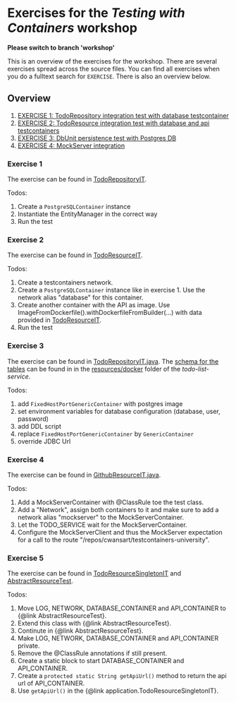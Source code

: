 # Exercises for the _Testing with Containers_ workshop

**Please switch to branch 'workshop'**

This is an overview of the exercises for the workshop. There are several exercises spread across the source files.
You can find all exercises when you do a fulltext search for `EXERCISE`. There is also an overview below.

## Overview

1. [EXERCISE 1: TodoRepository integration test with database testcontainer](src/test/java/application/TodoResourceIT.java)
1. [EXERCISE 2: TodoResource integration test with database and api testcontainers](src/test/java/application/TodoResourceIT.java)
3. [EXERCISE 3: DbUnit persistence test with Postgres DB](todo-list/todo-list-service/src/test/java/de/openknowledge/projects/todolist/service/domain/TodoRepositoryIT.java)
4. [EXERCISE 4: MockServer integration](src/test/java/domain/GithubResourceIT.java)

### Exercise 1

The exercise can be found in [TodoRepositoryIT](src/test/java/domain/TodoRepositoryIT.java).

Todos:
1. Create a `PostgreSQLContainer` instance
2. Instantiate the EntityManager in the correct way
3. Run the test

### Exercise 2

The exercise can be found in [TodoResourceIT](src/test/java/application/TodoResourceIT.java).

Todos:
1. Create a testcontainers network.
2. Create a `PostgreSQLContainer` instance like in exercise 1. Use the network alias "database" for this container.
3. Create another container with the API as image. Use ImageFromDockerfile().withDockerfileFromBuilder(...) with data 
provided in [TodoResourceIT](src/test/java/application/TodoResourceIT.java).
4. Run the test

### Exercise 3

The exercise can be found in [TodoRepositoryIT.java](todo-list/todo-list-service/src/test/java/de/openknowledge/projects/todolist/service/domain/TodoRepositoryIT.java).
The [schema for the tables](todo-list/todo-list-service/src/main/resources/docker/init.sql) can be found in in the 
[resources/docker](todo-list/todo-list-service/src/main/resources/docker/) folder of the _todo-list-service_. 

Todos:
1. add `FixedHostPortGenericContainer` with postgres image
2. set environment variables for database configuration (database, user, password)
3. add DDL script
4. replace `FixedHostPortGenericContainer` by `GenericContainer`
5. override JDBC Url

### Exercise 4

The exercise can be found in [GithubResourceIT.java](src/test/java/domain/GithubResourceIT.java).

Todos:
1. Add a MockServerContainer with @ClassRule toe the test class.
2. Add a "Network", assign both containers to it and make sure to add a network alias "mockserver" to the MockServerContainer.
3. Let the TODO_SERVICE wait for the MockServerContainer.
4. Configure the MockServerClient and thus the MockServer expectation for a call to the route "/repos/cwansart/testcontainers-university".

### Exercise 5

The exercise can be found in [TodoResourceSingletonIT](src/test/java/application/TodoResourceSingletonIT.java) and 
[AbstractResourceTest](src/test/java/infrastructure/AbstractResourceTest.java).

Todos:
1. Move LOG, NETWORK, DATABASE_CONTAINER and API_CONTAINER to {@link AbstractResourceTest}.
2. Extend this class with {@link AbstractResourceTest}.
3. Continute in {@link AbstractResourceTest}.
4. Make LOG, NETWORK, DATABASE_CONTAINER and API_CONTAINER private.
5. Remove the @ClassRule annotations if still present.
6. Create a static block to start DATABASE_CONTAINER and API_CONTAINER.
7. Create a `protected static String getApiUrl()` method to return the api url of API_CONTAINER.
8. Use `getApiUrl()` in the {@link application.TodoResourceSingletonIT}.
